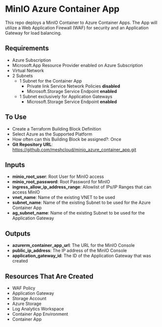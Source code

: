 # MinIO Azure Container App

This repo deploys a MinIO Container to Azure Container Apps. The App will utilize a Web Application Firewall (WAF) for security and an Application Gateway for load balancing.

## Requirements
- Azure Subscription
- Microsoft.App Resource Provider enabled on Azure Subscription
- Virtual Network
- 2 Subnets
  - 1 Subnet for the Container App
    - Private link Service Network Policies **disabled**
    - Microsoft.Storage Service Endpoint **enabled**
  - 1 Subnet exclusively for Application Gateways
    - Microsoft.Storage Service Endpoint **enabled**

## To Use
- Create a Terraform Building Block Definition
- Select Azure as the Supported Platform
- How often can this Building Block be assigned?: Once
- **Git Repository URL**: https://github.com/meshcloud/minio_azure_container_app.git

## Inputs
- **minio_root_user**: Root User for MinIO access
- **minio_root_password**: Root Password for MinIO
- **ingress_allow_ip_address_range**: Allowlist of IPs/IP Ranges that can access MinIO
- **vnet_name**: Name of the existing VNET to be used
- **subnet_name**: Name of the existing Subnet to be used for the Azure Container App
- **ag_subnet_name**: Name of the existing Subnet to be used for the Application Gateway

## Outputs
- **azurerm_container_app_url**: The URL for the MinIO Console
- **public_ip_address**: The IP address of the MinIO Console
- **application_gateway_id**: The ID of the Application Gateway that was created

## Resources That Are Created
- WAF Policy
- Application Gateway
- Storage Account
- Azure Storage
- Log Analytics Workspace
- Container App Environment
- Container App